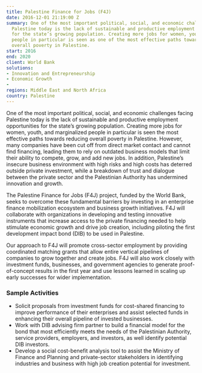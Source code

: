 ```yaml
---
title: Palestine Finance for Jobs (F4J)
date: 2016-12-01 21:19:00 Z
summary: One of the most important political, social, and economic challenges facing
  Palestine today is the lack of sustainable and productive employment opportunities
  for the state’s growing population. Creating more jobs for women, youth, and marginalized
  people in particular is seen as one of the most effective paths toward reducing
  overall poverty in Palestine.
start: 2016
end: 2020
client: World Bank
solutions:
- Innovation and Entrepreneurship
- Economic Growth
- 
regions: Middle East and North Africa
country: Palestine
---
```


One of the most important political, social, and economic challenges facing Palestine today is the lack of sustainable and productive employment opportunities for the state’s growing population. Creating more jobs for women, youth, and marginalized people in particular is seen the most effective paths towards reducing overall poverty in Palestine. However, many companies have been cut off from direct market contact and cannot find financing, leading them to rely on outdated business models that limit their ability to compete, grow, and add new jobs. In addition, Palestine’s insecure business environment with high risks and high costs has deterred outside private investment, while a breakdown of trust and dialogue between the private sector and the Palestinian Authority has undermined innovation and growth.

The Palestine Finance for Jobs (F4J) project, funded by the World Bank, seeks to overcome these fundamental barriers by investing in an enterprise finance mobilization ecosystem and business growth initiatives. F4J will collaborate with organizations in developing and testing innovative instruments that increase access to the private financing needed to help stimulate economic growth and drive job creation, including piloting the first development impact bond (DIB) to be used in Palestine.

Our approach to F4J will promote cross-sector employment by providing coordinated matching grants that allow entire vertical pipelines of companies to grow together and create jobs. F4J will also work closely with investment funds, businesses, and government agencies to generate proof-of-concept results in the first year and use lessons learned in scaling up early successes for wider implementation.

### Sample Activities

* Solicit proposals from investment funds for cost-shared financing to improve performance of their enterprises and assist selected funds in enhancing their overall pipeline of invested businesses.
* Work with DIB advising firm partner to build a financial model for the bond that most efficiently meets the needs of the Palestinian Authority, service providers, employers, and investors, as well identify potential DIB investors.
* Develop a social cost-benefit analysis tool to assist the Ministry of Finance and Planning and private-sector stakeholders in identifying industries and business with high job creation potential for investment.
